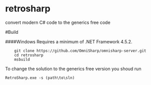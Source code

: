 # retrosharp
convert modern C# code to the generics free code

#Build

####Windows
Requires a minimum of .NET Framework 4.5.2.
```
    git clone https://github.com/OmniSharp/omnisharp-server.git
    cd retrosharp
    msbuild
```

To change the solution to the generics free version you shoud run

```
RetroSharp.exe -s (path\to\sln)
```
